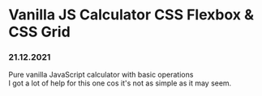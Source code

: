 # Vanilla JS Calculator CSS Flexbox & CSS Grid
### 21.12.2021

Pure vanilla JavaScript calculator with basic operations <br>
I got a lot of help for this one cos it's not as simple as it may seem.
